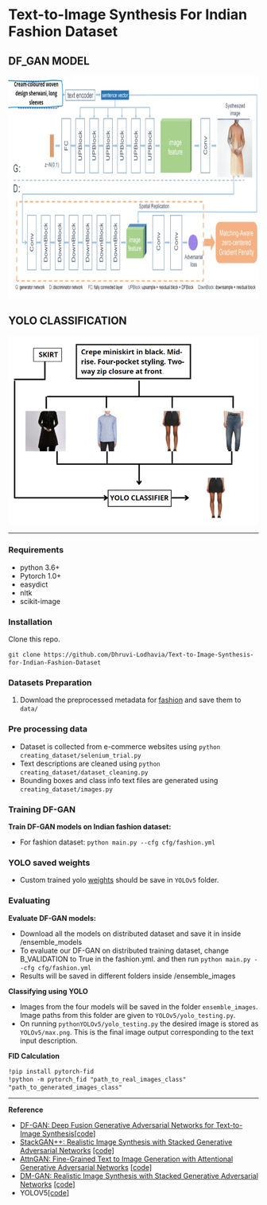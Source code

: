 # Text-to-Image Synthesis For Indian Fashion Dataset

## DF_GAN MODEL

<img src="framework.jpg" width="900px" height="448px"/>

## YOLO CLASSIFICATION

<img src="yolo.jpg" /> 

---
### Requirements
- python 3.6+
- Pytorch 1.0+
- easydict
- nltk
- scikit-image

### Installation

Clone this repo.
```
git clone https://github.com/Dhruvi-Lodhavia/Text-to-Image-Synthesis-for-Indian-Fashion-Dataset

```

### Datasets Preparation
1. Download the preprocessed metadata for [fashion](https://drive.google.com/file/d/1qWlIsyemCFMJ0STP6DANX5lduSPtYtFF/view?usp=sharing) and save them to `data/`


### Pre processing data
  - Dataset is collected from e-commerce websites using `python creating_dataset/selenium_trial.py`
  - Text descriptions are cleaned using `python creating_dataset/dataset_cleaning.py`
  - Bounding boxes and class info text files are generated using `creating_dataset/images.py`
### Training DF-GAN

**Train DF-GAN models on Indian fashion dataset:**
  - For fashion dataset: `python main.py --cfg cfg/fashion.yml`

### YOLO saved weights

 - Custom trained yolo [weights](https://drive.google.com/file/d/1CS1PZeIawhd8fikFDy0WIYeBxR_RqfiF/view?usp=sharing) should be save in `YOLOv5` folder.

### Evaluating

**Evaluate DF-GAN models:**

- Download all the models on distributed dataset and save it in inside /ensemble_models
- To evaluate our DF-GAN on distributed training dataset, change B_VALIDATION to True in the fashion.yml. and then run `python main.py --cfg cfg/fashion.yml`
- Results will be saved in different folders inside  /ensemble_images
 
**Classifying using YOLO**

- Images from the four models will be saved in the folder `ensemble_images`. Image paths from this folder are given to `YOLOv5/yolo_testing.py`.
- On running `pythonYOLOv5/yolo_testing.py` the desired image is stored as `YOLOv5/max.png`. This is the final image output corresponding to the text input description.


**FID Calculation**

```
!pip install pytorch-fid
!python -m pytorch_fid "path_to_real_images_class" "path_to_generated_images_class"

```

---

**Reference**

- [DF-GAN: Deep Fusion Generative Adversarial Networks for Text-to-Image Synthesis](https://arxiv.org/abs/2008.05865)[[code]](https://github.com/tobran/DF-GAN)
- [StackGAN++: Realistic Image Synthesis with Stacked Generative Adversarial Networks](https://arxiv.org/abs/1710.10916) [[code]](https://github.com/hanzhanggit/StackGAN-v2)
- [AttnGAN: Fine-Grained Text to Image Generation with Attentional Generative Adversarial Networks](https://openaccess.thecvf.com/content_cvpr_2018/papers/Xu_AttnGAN_Fine-Grained_Text_CVPR_2018_paper.pdf) [[code]](https://github.com/taoxugit/AttnGAN)
- [DM-GAN: Realistic Image Synthesis with Stacked Generative Adversarial Networks](https://arxiv.org/abs/1904.01310) [[code]](https://github.com/MinfengZhu/DM-GAN)
- YOLOV5[[code]](https://github.com/ultralytics/yolov5)
